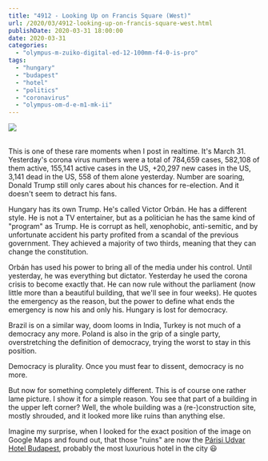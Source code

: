 ```yaml
---
title: "4912 - Looking Up on Francis Square (West)"
url: /2020/03/4912-looking-up-on-francis-square-west.html
publishDate: 2020-03-31 18:00:00
date: 2020-03-31
categories: 
  - "olympus-m-zuiko-digital-ed-12-100mm-f4-0-is-pro"
tags: 
  - "hungary"
  - "budapest"
  - "hotel"
  - "politics"
  - "coronavirus"
  - "olympus-om-d-e-m1-mk-ii"
---
```

<div class="container">
<div class="center"><a target="_blank" href="https://d25zfm9zpd7gm5.cloudfront.net/1200x1200/2018/20180520_161448_lr.jpg"><img class="webfeedsFeaturedVisual" src="https://d25zfm9zpd7gm5.cloudfront.net/0600x0600/2018/20180520_161448_lr.jpg" /></a></div>
</div>
<br />

This is one of these rare moments when I post in realtime. It's
March 31. Yesterday's corona virus numbers were a total of 784,659
cases, 582,108 of them active, 155,141 active cases in the US,
+20,297 new cases in the US, 3,141 dead in the US, 558 of them alone
yesterday. Number are soaring, Donald Trump still only cares about
his chances for re-election. And it doesn't seem to detract his fans.

Hungary has its own Trump. He's called Victor Orbán. He has a
different style. He is not a TV entertainer, but as a politician he
has the same kind of "program" as Trump. He is corrupt as hell,
xenophobic, anti-semitic, and by unfortunate accident his party
profited from a scandal of the previous government. They achieved a
majority of two thirds, meaning that they can change the
constitution.

Orbán has used his power to bring all of the media under his
control. Until yesterday, he was everything but dictator. Yesterday
he used the corona crisis to become exactly that. He can now rule
without the parliament (now little more than a beautiful building,
that we'll see in four weeks). He quotes the emergency as the
reason, but the power to define what ends the emergency is now his
and only his. Hungary is lost for democracy.

Brazil is on a similar way, doom looms in India, Turkey is not much
of a democracy any more. Poland is also in the grip of a single
party, overstretching the definition of democracy, trying the worst
to stay in this position.

Democracy is plurality. Once you must fear to dissent, democracy is
no more.

But now for something completely different. This is of course one
rather lame picture. I show it for a simple reason. You see that
part of a building in the upper left corner? Well, the whole
building was a (re-)construction site, mostly shrouded, and it
looked more like ruins than anything else. 

Imagine my surprise, when I looked for the exact position of the
image on Google Maps and found out, that those "ruins" are now the
[Párisi Udvar Hotel
Budapest](https://www.hyatt.com/en-US/hotel/hungary/parisi-udvar-hotel/budub?src=corp_lclb_gmb_seo_eame_budub),
probably the most luxurious hotel in the city :smiley: